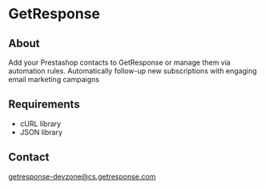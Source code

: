 # GetResponse

## About

Add your Prestashop contacts to GetResponse or manage them via automation rules. Automatically follow-up new subscriptions with engaging email marketing campaigns

## Requirements

- cURL library
- JSON library

## Contact

getresponse-devzone@cs.getresponse.com
